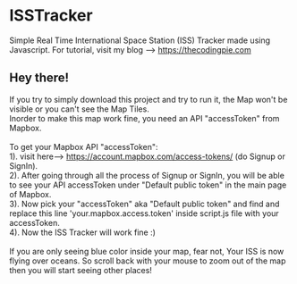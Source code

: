 # ISSTracker
Simple Real Time International Space Station (ISS) Tracker made using Javascript. For tutorial, visit my blog --> https://thecodingpie.com

## Hey there!
If you try to simply download this project and try to run it, the Map won't be visible or you can't see the Map Tiles.<br/>Inorder to make this map work fine, you need an API "accessToken" from Mapbox.<br/><br/>To get your Mapbox API "accessToken":<br/>1). visit here--> https://account.mapbox.com/access-tokens/ (do Signup or SignIn).<br/>2). After going through all the process of Signup or SignIn, you will be able to see your API accessToken under "Default public token" in the main page of Mapbox.<br/>3). Now pick your "accessToken" aka "Default public token" and find and replace this line 'your.mapbox.access.token' inside script.js file with your accessToken.<br/>4). Now the ISS Tracker will work fine :) <br/><br/> If you are only seeing blue color inside your map, fear not, Your ISS is now flying over oceans. So scroll back with your mouse to zoom out of the map then you will start seeing other places!
